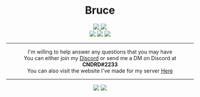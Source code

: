 <div align="center">

# Bruce  

<a href="https://diskito.eu/discord">
    <img src="https://img.shields.io/discord/402356550133350411?label=discord&style=for-the-badge&logo=discord&color=5865F2&logoColor=white" />
</a>
<img src="https://img.shields.io/github/deployments/CNDRD/Bruce/bruce-discord?label=Deployment&logo=heroku&style=for-the-badge&color=5865F2&logoColor=white" />
<br />
<img src="https://img.shields.io/badge/python-3.10-blue.svg?logo=python&style=for-the-badge&logoColor=white&color=yellow" />
<img src="https://img.shields.io/github/repo-size/CNDRD/bruce?style=for-the-badge&logoColor=white&color=yellow" />
<img src="https://img.shields.io/github/license/CNDRD/bruce?style=for-the-badge&logoColor=white&color=yellow" />

---  

I'm willing to help answer any questions that you may have  
You can either join my [Discord](https://diskito.eu/discord) or send me a DM on Discord at __CNDRD#2233__  
You can also visit the website I've made for my server [Here](https://diskito.eu)

---  

<img src="https://forthebadge.com/images/badges/built-by-crips.svg" />
<img src="https://forthebadge.com/images/badges/fuck-it-ship-it.svg" />

</div>
